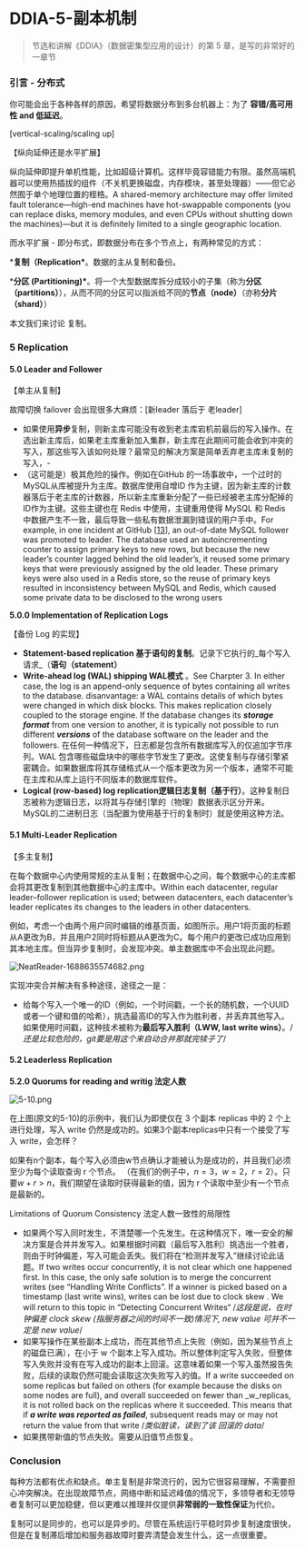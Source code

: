 # DDIA-5-副本机制

> 节选和讲解《DDIA》（数据密集型应用的设计）的第 5 章，是写的非常好的一章节

### 引言 - 分布式

你可能会出于各种各样的原因，希望将数据分布到多台机器上：为了 **容错/高可用性 and 低延迟**。

\[vertical-scaling/scaling up]

【纵向延伸还是水平扩展】

纵向延伸即提升单机性能，比如超级计算机。这样毕竟容错能力有限。虽然高端机器可以使用热插拔的组件（不关机更换磁盘，内存模块，甚至处理器）——但它必然囿于单个地理位置的桎梏。A shared-memory architecture may offer limited fault tolerance—high-end machines have hot-swappable components (you can replace disks, memory modules, and even CPUs without shutting down the machines)—but it is definitely limited to a single geographic location.

而水平扩展 - 即分布式，即数据分布在多个节点上，有两种常见的方式：

\***复制（Replication\***。数据的主从复制和备份。

\***分区 (Partitioning)\***。将一个大型数据库拆分成较小的子集（称为**分区（partitions）**），从而不同的分区可以指派给不同的**节点（node）**（亦称**分片（shard）**）

本文我们来讨论 复制。

### 5 Replication

#### 5.0 Leader and Follower

【单主从复制】

故障切换 failover 会出现很多大麻烦：\[新leader 落后于 老leader]

* 如果使用**异步**复制，则新主库可能没有收到老主库宕机前最后的写入操作。在选出新主库后，如果老主库重新加入集群，新主库在此期间可能会收到冲突的写入，那这些写入该如何处理？最常见的解决方案是简单丢弃老主库未复制的写入，-
* （这可能是）极其危险的操作。例如在GitHub 的一场事故中，一个过时的MySQL从库被提升为主库。数据库使用自增ID 作为主键，因为新主库的计数器落后于老主库的计数器，所以新主库重新分配了一些已经被老主库分配掉的ID作为主键。这些主键也在 Redis 中使用，主键重用使得 MySQL 和 Redis 中数据产生不一致，最后导致一些私有数据泄漏到错误的用户手中。For example, in one incident at GitHub \[[13](../Design%20Data%20Intensive%20Application/ch05.html#Newland2012tw)], an out-of-date MySQL follower was promoted to leader. The database used an autoincrementing counter to assign primary keys to new rows, but because the new leader’s counter lagged behind the old leader’s, it reused some primary keys that were previously assigned by the old leader. These primary keys were also used in a Redis store, so the reuse of primary keys resulted in inconsistency between MySQL and Redis, which caused some private data to be disclosed to the wrong users

**5.0.0 Implementation of Replication Logs**

【备份 Log 的实现】

* **Statement-based replication 基于语句的复制**。记录下它执行的_每个写入请求_（**语句（statement）**
* **Write-ahead log (WAL) shipping WAL模式** 。See Charpter 3. In either case, the log is an append-only sequence of bytes containing all writes to the database. disanvantage: a WAL contains details of which bytes were changed in which disk blocks. This makes replication closely coupled to the storage engine. If the database changes its _**storage format**_ from one version to another, it is typically not possible to run different _**versions**_ of the database software on the leader and the followers. 在任何一种情况下，日志都是包含所有数据库写入的仅追加字节序列。WAL 包含哪些磁盘块中的哪些字节发生了更改。这使复制与存储引擎紧密耦合。如果数据库将其存储格式从一个版本更改为另一个版本，通常不可能在主库和从库上运行不同版本的数据库软件。
* **Logical (row-based) log replication逻辑日志复制（基于行）**。这种复制日志被称为逻辑日志，以将其与存储引擎的（物理）数据表示区分开来。MySQL的二进制日志（当配置为使用基于行的复制时）就是使用这种方法。

#### 5.1 Multi-Leader Replication

【多主复制】

在每个数据中心内使用常规的主从复制；在数据中心之间，每个数据中心的主库都会将其更改复制到其他数据中心的主库中。Within each datacenter, regular leader–follower replication is used; between datacenters, each datacenter’s leader replicates its changes to the leaders in other datacenters.

例如，考虑一个由两个用户同时编辑的维基页面，如图所示。用户1将页面的标题从A更改为B，并且用户2同时将标题从A更改为C。每个用户的更改已成功应用到其本地主库。但当异步复制时，会发现冲突。单主数据库中不会出现此问题。

![NeatReader-1688635574682.png](https://image-bed-erato.oss-cn-beijing.aliyuncs.com/obsdian/NeatReader-1688635574682.png)

实现冲突合并解决有多种途径，途径之一是：

* 给每个写入一个唯一的ID（例如，一个时间戳，一个长的随机数，一个UUID或者一个键和值的哈希），挑选最高ID的写入作为胜利者，并丢弃其他写入。如果使用时间戳，这种技术被称为**最后写入胜利（LWW, last write wins）**。/_还是比较危险的，git要是用这个来自动合并那就完犊子了_/

#### 5.2 Leaderless Replication

**5.2.0 Quorums for reading and writig 法定人数**

![5-10.png](https://image-bed-erato.oss-cn-beijing.aliyuncs.com/obsdian/5-10.png)

在上图(原文的5-10)的示例中，我们认为即使仅在 3 个副本 replicas 中的 2 个上进行处理，写入 write 仍然是成功的。如果3个副本replicas中只有一个接受了写入 write，会怎样？

如果有n个副本，每个写入必须由w节点确认才能被认为是成功的，并且我们必须至少为每个读取查询 r 个节点。 （在我们的例子中，$n = 3，w = 2，r = 2$）。只要$w + r> n$，我们期望在读取时获得最新的值，因为 r 个读取中至少有一个节点是最新的。

Limitations of Quorum Consistency 法定人数一致性的局限性

* 如果两个写入同时发生，不清楚哪一个先发生。在这种情况下，唯一安全的解决方案是合并并发写入。如果根据时间戳（最后写入胜利）挑选出一个胜者，则由于时钟偏差，写入可能会丢失。我们将在“检测并发写入”继续讨论此话题。If two writes occur concurrently, it is not clear which one happened first. In this case, the only safe solution is to merge the concurrent writes (see “Handling Write Conflicts”. If a winner is picked based on a timestamp (last write wins), writes can be lost due to clock skew . We will return to this topic in “Detecting Concurrent Writes“ /_这段是说，在时钟偏差 clock skew (指服务器之间的时间不一致)情况下, new value 可并不一定是 new value_/
* 如果写操作在某些副本上成功，而在其他节点上失败（例如，因为某些节点上的磁盘已满），在小于 w 个副本上写入成功。所以整体判定写入失败，但整体写入失败并没有在写入成功的副本上回滚。这意味着如果一个写入虽然报告失败，后续的读取仍然可能会读取这次失败写入的值。If a write succeeded on some replicas but failed on others (for example because the disks on some nodes are full), and overall succeeded on fewer than _w_replicas, it is not rolled back on the replicas where it succeeded. This means that if _**a write was reported as failed**_, subsequent reads may or may not return the value from that write /_类似脏读，读到了该 回滚的 data_/
* 如果携带新值的节点失败。需要从旧值节点恢复。

### Conclusion

每种方法都有优点和缺点。单主复制是非常流行的，因为它很容易理解，不需要担心冲突解决。在出现故障节点，网络中断和延迟峰值的情况下，多领导者和无领导者复制可以更加稳健，但以更难以推理并仅提供**非常弱的一致性保证**为代价。

复制可以是同步的，也可以是异步的。尽管在系统运行平稳时异步复制速度很快，但是在复制滞后增加和服务器故障时要弄清楚会发生什么，这一点很重要。
